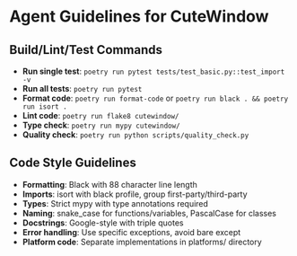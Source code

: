 # Agent Guidelines for CuteWindow

## Build/Lint/Test Commands
- **Run single test**: `poetry run pytest tests/test_basic.py::test_import -v`
- **Run all tests**: `poetry run pytest`
- **Format code**: `poetry run format-code` or `poetry run black . && poetry run isort .`
- **Lint code**: `poetry run flake8 cutewindow/`
- **Type check**: `poetry run mypy cutewindow/`
- **Quality check**: `poetry run python scripts/quality_check.py`

## Code Style Guidelines
- **Formatting**: Black with 88 character line length
- **Imports**: isort with black profile, group first-party/third-party
- **Types**: Strict mypy with type annotations required
- **Naming**: snake_case for functions/variables, PascalCase for classes
- **Docstrings**: Google-style with triple quotes
- **Error handling**: Use specific exceptions, avoid bare except
- **Platform code**: Separate implementations in platforms/ directory